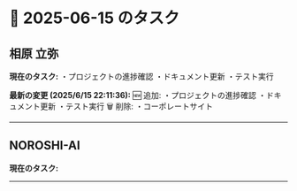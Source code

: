 # 📅 2025-06-15 のタスク

## 相原 立弥

**現在のタスク:**
・プロジェクトの進捗確認
・ドキュメント更新
・テスト実行

**最新の変更 (2025/6/15 22:11:36):**
🆕 追加:
・プロジェクトの進捗確認
・ドキュメント更新
・テスト実行
🗑️ 削除:
・コーポレートサイト

---

## NOROSHI-AI

**現在のタスク:**

---

